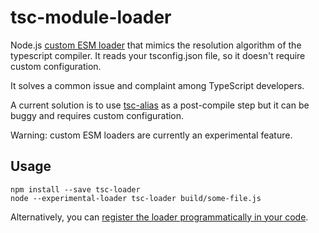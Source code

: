 # tsc-module-loader

Node.js [custom ESM loader](https://nodejs.org/api/esm.html#loaders) that mimics the resolution algorithm of the typescript compiler. It reads your tsconfig.json file, so it doesn't require custom configuration.

It solves a common issue and complaint among TypeScript developers.

A current solution is to use [tsc-alias](https://github.com/justkey007/tsc-alias) as a post-compile step but it can be buggy and requires custom configuration.

Warning: custom ESM loaders are currently an experimental feature.

## Usage

```console
npm install --save tsc-loader
node --experimental-loader tsc-loader build/some-file.js
```

Alternatively, you can [register the loader programmatically in your code](https://nodejs.org/api/module.html#moduleregister).
